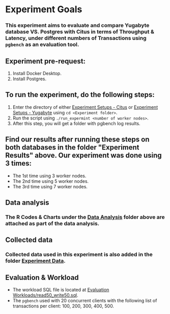 
# Experiment Goals
### This experiment aims to evaluate and compare Yugabyte database VS. Postgres with Citus in terms of Throughput & Latency, under different numbers of Transactions using `pgbench` as an evaluation tool.

## Experiment pre-request: 
1. Install Docker Desktop.
2. Install Postgres.
   
## To run the experiment, do the following steps: 
1. Enter the directory of either [Experiment Setups - Citus](./Experiment%20Setups%20-%20Citus) or [Experiment Setups - Yugabyte](./Experiment%20Setups%20-%20Yugabyte) using `cd <Experiment folder>`.
2. Run the script using `./run_expermint <number of worker nodes>`.
3. After this step, you will get a folder with pgbench log results.

## Find our results after running these steps on both databases in the folder "Experiment Results" above. Our experiment was done using 3 times:
- The 1st time using 3 worker nodes.
- The 2nd time using 5 worker nodes.
- The 3rd time using 7 worker nodes.


## Data analysis
### The R Codes & Charts under the [Data Analysis](./Data%20Analysis) folder above are attached as part of the data analysis.

## Collected data
### Collected data used in this experiment is also added in the folder [Experiment Data](./Experiment%20Data).

## Evaluation & Workload
- The workload SQL file is located at [Evaluation Workloads/read50_write50.sql](./Evaluation%20Workloads/read50_write50.sql).
- The `pgbench` used with 20 concurrent clients with the following list of transactions per client: 100, 200, 300, 400, 500.


